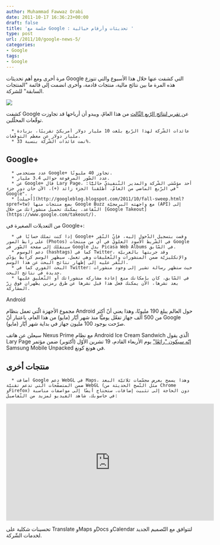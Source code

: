 ```yaml
---
author: Muhammad Fawwaz Orabi
date: 2011-10-17 16:36:23+00:00
draft: false
title: 'جلسة مع Google : تحديثات وأرقام خيالية '
type: post
url: /2011/10/google-news-5/
categories:
- Google
tags:
- Google
---
```


مرة أخرى ومع أهم تحديثات Google التي كشفت عنها خلال هذا الأسبوع والتي تتوزع هذه المرة ما بين نتائج مالية، منتجات قادمة، وأخرى انضمت إلى قائمة "المنتجات السابقة" للشركة.




[![](http://www.it-scoop.com/wp-content/uploads/2011/08/Google-logo.jpg)
](http://www.it-scoop.com/wp-content/uploads/2011/08/Google-logo.jpg)


كشفت Google عن[ تقرير لنتائج الرّبع الثّالث](http://investor.google.com/earnings/2011/Q3_google_earnings.html) من هذا العامّ، ويبدو أن أرباحها قد تجاوزت توقّعات المحلّلين.



	  * عائدات الشّركة لهذا الرّبع بلغت 10 مليار دولار أمريكيّ تقريبًا، بزيادة مليار دولار عن معظم التوقّعات.
	  * نمت عائدات الشّركة بنسبة 33%.



## Google+





	  * عدد مستخدمي Google+ تجاوز 40 مليونًا.
	  * عدد الصّور المرفوعة حوالي 3.4 مليار.
	  * عن Google+ قال Lary Page، أحد مؤسّسَي الشّركة والمدير التّنفيذيّ حاليًّا: "في الرّبع الماضي من العامّ، أطلقنا الجزء زائد (+)، الآن حان دور جزء Google".
	  * [أُحيلت](http://googleblog.blogspot.com/2011/10/fall-sweep.html?spref=tw) بضع منتجات منها Google Buzz مع واجهته البرمجيّة (API) إلى التّقاعد. يمكنك تحميل منشوراتك من خلال [Google Takeout](https://www.google.com/takeout/).

من التعديلات الصغيرة في Google+:

	  * إذا كنت تملك حسابًا في Google+ وقمت بتسجيل الدّخول إليه، فإنّ النّقر على رابط الصور (Photos) في الشّريط الأسود العلويّ في أي من منتجات Google سينقلك إلى صفحة الصّور في Google بدل Picasa Web Albums في السّابق.
	  * دعم الوسوم (hashtags) كما في Twitter، وقد جربتها بالعربيّة والإنكليزيّة ضمن المنشورات والتّعليقات وهي تعمل. سيظهر الوسم كرابط يؤدّي النّقر عليه إلى إظهار نتائج البحث عن هذا الوسم.
	  * البحث الفوري كما في Twitter: حيث ستظهر رسالة تشير إلى وجود منشورات جديدة في نتائج البحث.
	  * في السّابق، كان بإمكانك منع إعادة مشاركة منشوراتك أو التّعليق عليها بعد نشرها، الآن يمكنك فعل هذا قبل نشرها عن طرق رمزين يظهران فوق زرّ المشاركة.

Android

مجموع الأجهزة الّتي تعمل بنظام Android حول العالم يبلغ 190 مليونًا، وهذا يعني أنّ أكثر من 500 ألف جهاز تفعّل يوميًّا منذ شهر أيّار (مايو) من هذا العام، باعتبار أنّ Google صرّحت بوجود 100 مليون جهاز في بداية شهر أيّار (مايو).

سيعلن عن هاتف Nexus Prime مع نظام Android Ice Cream Sandwich الّذي يقول Lary Page [إنّه سيكون "رائعًا"](http://ardroid.com/2011/10/14/larry-page-talking-ics-incredible-you-wont-beleive-what-we-managed-to-do-in-this-release/) يوم الأربعاء القادم، 19 تشرين الأوّل (أكتوبر) ضمن مؤتمر Samsung Mobile Unpacked في هونغ كونغ.


## منتجات أخرى





	  * أضافت Google دعم WebGL في Maps، وهذا يسمح بعرض مجسّمات ثلاثيّة البعد ضمن المتصفّحات الّتي تدعم تقنيّة WebGL (مثل النّسخ الحديثة من Chrome وFirefox) دون الحاجة إلى تثبيت إضافات. ستحتاج أيضًا إلى مواصفات مناسبة في حاسوبك. شاهد الفيديو لمزيد من التّفاصيل:



<!-- more -->



<iframe src="http://www.youtube.com/embed/X3EO_zehMkM" height="315" frameborder="0" width="560"></iframe>

تحسينات شكلية على Translate وMaps وDocs وCalendar لتتوافق مع التّصميم الجديد لخدمات الشّركة.
